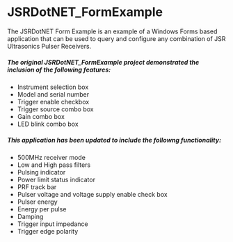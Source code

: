 # JSRDotNET_FormExample

The JSRDotNET Form Example is an example of a Windows Forms based application that can be used to query and configure any combination of JSR Ultrasonics Pulser Receivers.

##### The original JSRDotNET_FormExample project demonstrated the inclusion of the following features:
- Instrument selection box
- Model and serial number
- Trigger enable checkbox
- Trigger source combo box
- Gain combo box
- LED blink combo box

##### This application has been updated to include the followng functionality:
- 500MHz receiver mode
- Low and High pass filters
- Pulsing indicator
- Power limit status indicator
- PRF track bar
- Pulser voltage and voltage supply enable check box
- Pulser energy
- Energy per pulse
- Damping
- Trigger input impedance
- Trigger edge polarity
